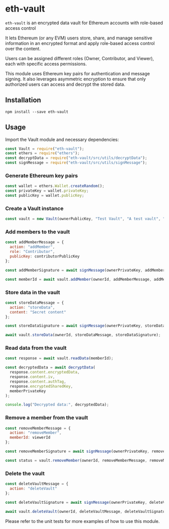 # eth-vault

`eth-vault` is an encrypted data vault for Ethereum accounts with role-based access control

It lets Ethereum (or any EVM) users store, share, and manage sensitive information in an encrypted format and apply role-based access control over the content.

Users can be assigned different roles (Owner, Contributor, and Viewer), each with specific access permissions.

This module uses Ethereum key pairs for authentication and message signing. It also leverages asymmetric encryption to ensure that only authorized users can access and decrypt the stored data.

## Installation

```
npm install --save eth-vault
```

## Usage

Import the Vault module and necessary dependencies:

```javascript
const Vault = require("eth-vault");
const ethers = require("ethers");
const decryptData = require("eth-vault/src/utils/decryptData");
const signMessage = require("eth-vault/src/utils/signMessage");
```

### Generate Ethereum key pairs

```javascript
const wallet = ethers.Wallet.createRandom();
const privateKey = wallet.privateKey;
const publicKey = wallet.publicKey;
```

### Create a Vault instance

```javascript
const vault = new Vault(ownerPublicKey, "Test Vault", "A test vault", "lowdb");
```

### Add members to the vault

```javascript
const addMemberMessage = {
  action: "addMember",
  role: "Contributor",
  publicKey: contributorPublicKey
};

const addMemberSignature = await signMessage(ownerPrivateKey, addMemberMessage);

const memberId = await vault.addMember(ownerId, addMemberMessage, addMemberSignature);
```

### Store data in the vault

```javascript
const storeDataMessage = {
  action: "storeData",
  content: "Secret content"
};

const storeDataSignature = await signMessage(ownerPrivateKey, storeDataMessage);

await vault.storeData(ownerId, storeDataMessage, storeDataSignature);
```

### Read data from the vault

```javascript
const response = await vault.readData(memberId);

const decryptedData = await decryptData(
  response.content.encryptedData,
  response.content.iv,
  response.content.authTag,
  response.encryptedSharedKey,
  memberPrivateKey
);

console.log("Decrypted data:", decryptedData);
```

### Remove a member from the vault

```javascript
const removeMemberMessage = {
  action: "removeMember",
  memberId: viewerId
};

const removeMemberSignature = await signMessage(ownerPrivateKey, removeMemberMessage);

const status = vault.removeMember(ownerId, removeMemberMessage, removeMemberSignature);
```

### Delete the vault

```javascript
const deleteVaultMessage = {
  action: "deleteVault"
};

const deleteVaultSignature = await signMessage(ownerPrivateKey, deleteVaultMessage);

await vault.deleteVault(ownerId, deleteVaultMessage, deleteVaultSignature);
```

Please refer to the unit tests for more examples of how to use this module.